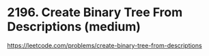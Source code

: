 # 2196. Create Binary Tree From Descriptions (medium)

https://leetcode.com/problems/create-binary-tree-from-descriptions
